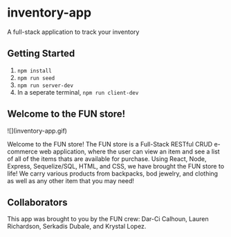 # inventory-app
A full-stack application to track your inventory

## Getting Started

1. `npm install`
2. `npm run seed`
3. `npm run server-dev`
4. In a seperate terminal, `npm run client-dev`


## Welcome to the FUN store! 
<p align="center>
<img src="inventory-app.gif" alt="animated" />
![](inventory-app.gif)
</p>

Welcome to the FUN store! The FUN store is a Full-Stack RESTful CRUD e-commerce web application, where the user can view an item and see a list of all of the items thats are available for purchase. Using React, Node, Express, Sequelize/SQL, HTML, and CSS, we have brought the FUN store to life! We carry various products from backpacks, bod jewelry, and clothing as well as any other item that you may need! 

## Collaborators 

This app was brought to you by the FUN crew: Dar-Ci Calhoun, Lauren Richardson, Serkadis Dubale, and Krystal Lopez. 
